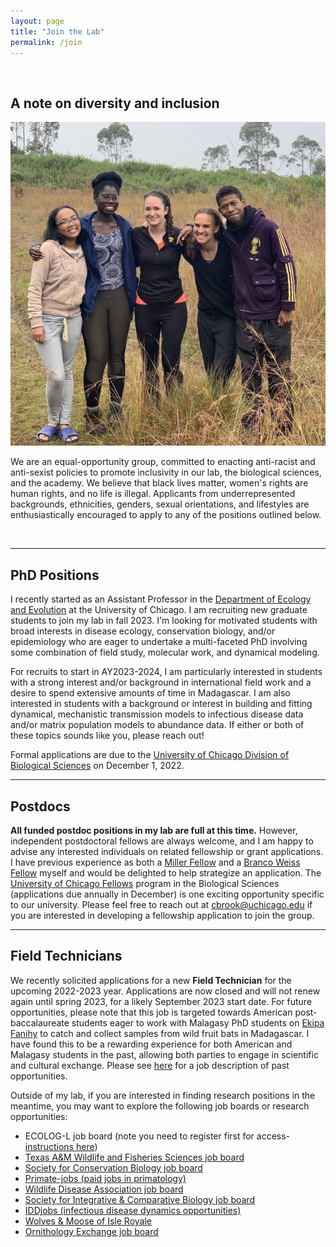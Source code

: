 ```yaml
---
layout: page
title: "Join the Lab"
permalink: /join
---
```

<br />
<!-- <div class="bs-callout bs-callout-warning">
<p>We are recruiting PhD students to apply in fall 2022 for AY2023-2024. Please fill out the form 
<a href="https://airtable.com/shrbNU7XV2wIHFZtK">linked here</a> to express your interest!</p>
<p><em>This page last updated Aug 1, 2022.</em></p>
</div> -->

<h2>A note on diversity and inclusion</h2>

<img src="/assets/join/ekipa_fanihy_happy.jpg" alt="bat" class="float-start col-sm-5" />

We are an equal-opportunity group, committed to enacting anti-racist and anti-sexist policies to promote inclusivity in our lab, the biological sciences, and the academy. We believe that black lives matter, women's rights are human rights, and no life is illegal. Applicants from underrepresented backgrounds, ethnicities, genders, sexual orientations, and lifestyles are enthusiastically encouraged to apply to any of the positions outlined below.

<div style="clear:both;">&nbsp;</div>

---

<h2>PhD Positions</h2>

I recently started as an Assistant Professor in the [Department of Ecology and Evolution](https://ecologyandevolution.uchicago.edu/) at the University of Chicago. I am recruiting new graduate students to join my lab in fall 2023. I'm looking for motivated students with broad interests in disease ecology, conservation biology, and/or epidemiology who are eager to undertake a multi-faceted PhD involving some combination of field study, molecular work, and dynamical modeling. 

For recruits to start in AY2023-2024, I am particularly interested in students with a strong interest and/or background in international field work and a desire to spend extensive amounts of time in Madagascar. I am also interested in students with a background or interest in building and fitting dynamical, mechanistic transmission models to infectious disease data and/or matrix population models to abundance data. If either or both of these topics sounds like you, please reach out!

<!--**If you are interested in joining the Brook Lab, I ask that you please fill out an expression of interest and upload a short CV or resumé at the form [linked here](https://airtable.com/shrbNU7XV2wIHFZtK) prior to midnight on October 14, 2022**.

Please do not feel pressure to spend exorbitant amounts of time on this submission--it is not intended to be an intimidating application! I am simply trying to make the graduate admissions process as fair and transparent as possible, and I believe that considering applicants in one, consolidated block will support this goal. -->

Formal applications are due to the [University of Chicago Division of Biological Sciences](https://biosciences.uchicago.edu/programs) on December 1, 2022.

---

<h2>Postdocs</h2>

**All funded postdoc positions in my lab are full at this time.** However, independent postdoctoral fellows are always welcome, and I am happy to advise any interested individuals on related fellowship or grant applications. I have previous experience as both a [Miller Fellow](http://miller.berkeley.edu/) and a [Branco Weiss Fellow](https://brancoweissfellowship.org/) myself and would be delighted to help strategize an application. The [University of Chicago Fellows](https://biologicalsciences.uchicago.edu/research/chicago-fellows) program in the Biological Sciences (applications due annually in December) is one exciting opportunity specific to our university. Please feel free to reach out at [cbrook@uchicago.edu](mailto:cbrook@uchicago.edu) if you are interested in developing a fellowship application to join the group.

--- 

<h2>Field Technicians</h2>

We recently solicited applications for a new **Field Technician** for the upcoming 2022-2023 year. Applications are now closed and will not renew again until spring 2023, for a likely September 2023 start date. For future opportunities, please note that this job is targeted towards American post-baccalaureate students eager to work with Malagasy PhD students on [Ekipa Fanihy](/team) to catch and collect samples from wild fruit bats in Madagascar. I have found this to be a rewarding experience for both American and Malagasy students in the past, allowing both parties to engage in scientific and cultural exchange. Please see [here](/join/field-tech) for a job description of past opportunities. 

Outside of my lab, if you are interested in finding research positions in the meantime, you may want to explore the following job boards or research opportunities:

<ul>
  <li>ECOLOG-L job board (note you need to register first for access- <a href="https://halllab.asu.edu/how-to-join-the-ecolog-job-board/">instructions here</a>)</li>
  <li><a href="https://wfscjobs.tamu.edu/job-board/">Texas A&M Wildlife and Fisheries Sciences job board</a></li>
  <li><a href="https://careers.conbio.org/">Society for Conservation Biology job board</a></li>
  <li><a href="https://groups.google.com/a/g-groups.wisc.edu/g/primate-job">Primate-jobs (paid jobs in primatology)</a></li>
  <li><a href="https://www.wildlifedisease.org/PersonifyEbusiness/Opportunities/Careers">Wildlife Disease Association job board</a></li>
  <li><a href="https://sicb.org/jobs-and-fellowships/">Society for Integrative & Comparative Biology job board</a></li>
  <li><a href="https://iddjobs.org/">IDDjobs (infectious disease dynamics opportunities)</a></li>
  <li><a href="https://isleroyalewolf.org/participate/participate/interns.html">Wolves & Moose of Isle Royale</a></li>
  <li><a href="https://ornithologyexchange.org/jobs/board/">Ornithology Exchange job board</a></li>
</ul>
